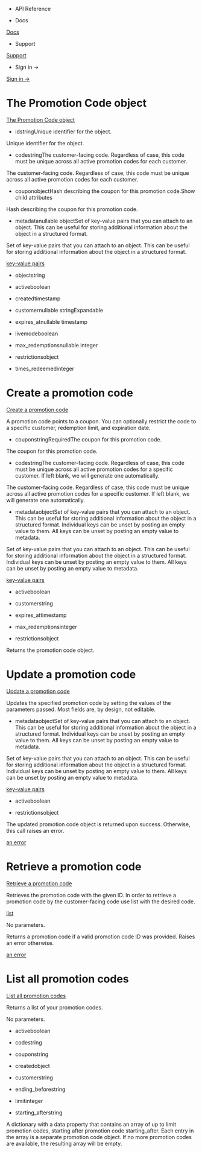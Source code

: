 - API Reference

- Docs

[Docs](/)

- Support

[Support](https://support.stripe.com)

- Sign in →

[Sign in →](https://dashboard.stripe.com/login)

# The Promotion Code object

[The Promotion Code object](/api/promotion_codes/object)

- idstringUnique identifier for the object.

Unique identifier for the object.

- codestringThe customer-facing code. Regardless of case, this code must be unique across all active promotion codes for each customer.

The customer-facing code. Regardless of case, this code must be unique across all active promotion codes for each customer.

- couponobjectHash describing the coupon for this promotion code.Show child attributes

Hash describing the coupon for this promotion code.

- metadatanullable objectSet of key-value pairs that you can attach to an object. This can be useful for storing additional information about the object in a structured format.

Set of key-value pairs that you can attach to an object. This can be useful for storing additional information about the object in a structured format.

[key-value pairs](/api/metadata)

- objectstring

- activeboolean

- createdtimestamp

- customernullable stringExpandable

- expires_atnullable timestamp

- livemodeboolean

- max_redemptionsnullable integer

- restrictionsobject

- times_redeemedinteger

# Create a promotion code

[Create a promotion code](/api/promotion_codes/create)

A promotion code points to a coupon. You can optionally restrict the code to a specific customer, redemption limit, and expiration date.

- couponstringRequiredThe coupon for this promotion code.

The coupon for this promotion code.

- codestringThe customer-facing code. Regardless of case, this code must be unique across all active promotion codes for a specific customer. If left blank, we will generate one automatically.

The customer-facing code. Regardless of case, this code must be unique across all active promotion codes for a specific customer. If left blank, we will generate one automatically.

- metadataobjectSet of key-value pairs that you can attach to an object. This can be useful for storing additional information about the object in a structured format. Individual keys can be unset by posting an empty value to them. All keys can be unset by posting an empty value to metadata.

Set of key-value pairs that you can attach to an object. This can be useful for storing additional information about the object in a structured format. Individual keys can be unset by posting an empty value to them. All keys can be unset by posting an empty value to metadata.

[key-value pairs](/api/metadata)

- activeboolean

- customerstring

- expires_attimestamp

- max_redemptionsinteger

- restrictionsobject

Returns the promotion code object.

# Update a promotion code

[Update a promotion code](/api/promotion_codes/update)

Updates the specified promotion code by setting the values of the parameters passed. Most fields are, by design, not editable.

- metadataobjectSet of key-value pairs that you can attach to an object. This can be useful for storing additional information about the object in a structured format. Individual keys can be unset by posting an empty value to them. All keys can be unset by posting an empty value to metadata.

Set of key-value pairs that you can attach to an object. This can be useful for storing additional information about the object in a structured format. Individual keys can be unset by posting an empty value to them. All keys can be unset by posting an empty value to metadata.

[key-value pairs](/api/metadata)

- activeboolean

- restrictionsobject

The updated promotion code object is returned upon success. Otherwise, this call raises an error.

[an error](#errors)

# Retrieve a promotion code

[Retrieve a promotion code](/api/promotion_codes/retrieve)

Retrieves the promotion code with the given ID. In order to retrieve a promotion code by the customer-facing code use list with the desired code.

[list](/api/promotion_codes/list)

No parameters.

Returns a promotion code if a valid promotion code ID was provided. Raises an error otherwise.

[an error](#errors)

# List all promotion codes

[List all promotion codes](/api/promotion_codes/list)

Returns a list of your promotion codes.

No parameters.

- activeboolean

- codestring

- couponstring

- createdobject

- customerstring

- ending_beforestring

- limitinteger

- starting_afterstring

A dictionary with a data property that contains an array of up to limit promotion codes, starting after promotion code starting_after. Each entry in the array is a separate promotion code object. If no more promotion codes are available, the resulting array will be empty.
